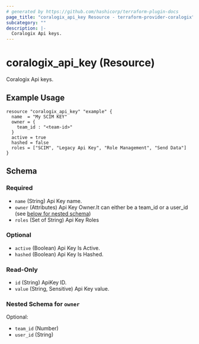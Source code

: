 ```yaml
---
# generated by https://github.com/hashicorp/terraform-plugin-docs
page_title: "coralogix_api_key Resource - terraform-provider-coralogix"
subcategory: ""
description: |-
  Coralogix Api keys.
---
```


# coralogix_api_key (Resource)

Coralogix Api keys.

## Example Usage

```hcl
resource "coralogix_api_key" "example" {
  name  = "My SCIM KEY"
  owner = {
    team_id : "<team-id>"
  }
  active = true
  hashed = false
  roles = ["SCIM", "Legacy Api Key", "Role Management", "Send Data"]
}
```

<!-- schema generated by tfplugindocs -->
## Schema

### Required

- `name` (String) Api Key name.
- `owner` (Attributes) Api Key Owner.It can either be a team_id or a user_id (see [below for nested schema](#nestedatt--owner))
- `roles` (Set of String) Api Key Roles

### Optional

- `active` (Boolean) Api Key Is Active.
- `hashed` (Boolean) Api Key Is Hashed.

### Read-Only

- `id` (String) ApiKey ID.
- `value` (String, Sensitive) Api Key value.

<a id="nestedatt--owner"></a>
### Nested Schema for `owner`

Optional:

- `team_id` (Number)
- `user_id` (String)
